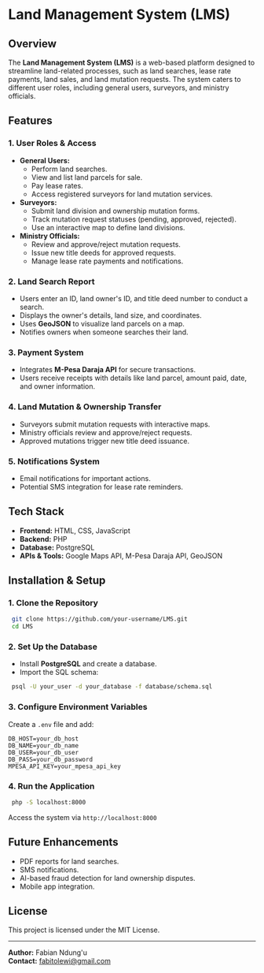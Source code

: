 # Land Management System (LMS)

## Overview
The **Land Management System (LMS)** is a web-based platform designed to streamline land-related processes, such as land searches, lease rate payments, land sales, and land mutation requests. The system caters to different user roles, including general users, surveyors, and ministry officials.

## Features
### **1. User Roles & Access**
- **General Users:**
  - Perform land searches.
  - View and list land parcels for sale.
  - Pay lease rates.
  - Access registered surveyors for land mutation services.
- **Surveyors:**
  - Submit land division and ownership mutation forms.
  - Track mutation request statuses (pending, approved, rejected).
  - Use an interactive map to define land divisions.
- **Ministry Officials:**
  - Review and approve/reject mutation requests.
  - Issue new title deeds for approved requests.
  - Manage lease rate payments and notifications.

### **2. Land Search Report**
- Users enter an ID, land owner's ID, and title deed number to conduct a search.
- Displays the owner's details, land size, and coordinates.
- Uses **GeoJSON** to visualize land parcels on a map.
- Notifies owners when someone searches their land.

### **3. Payment System**
- Integrates **M-Pesa Daraja API** for secure transactions.
- Users receive receipts with details like land parcel, amount paid, date, and owner information.

### **4. Land Mutation & Ownership Transfer**
- Surveyors submit mutation requests with interactive maps.
- Ministry officials review and approve/reject requests.
- Approved mutations trigger new title deed issuance.

### **5. Notifications System**
- Email notifications for important actions.
- Potential SMS integration for lease rate reminders.

## Tech Stack
- **Frontend:** HTML, CSS, JavaScript
- **Backend:** PHP
- **Database:** PostgreSQL
- **APIs & Tools:** Google Maps API, M-Pesa Daraja API, GeoJSON

## Installation & Setup
### **1. Clone the Repository**
```sh
 git clone https://github.com/your-username/LMS.git
 cd LMS
```
### **2. Set Up the Database**
- Install **PostgreSQL** and create a database.
- Import the SQL schema:
```sh
 psql -U your_user -d your_database -f database/schema.sql
```
### **3. Configure Environment Variables**
Create a `.env` file and add:
```env
DB_HOST=your_db_host
DB_NAME=your_db_name
DB_USER=your_db_user
DB_PASS=your_db_password
MPESA_API_KEY=your_mpesa_api_key
```
### **4. Run the Application**
```sh
 php -S localhost:8000
```
Access the system via `http://localhost:8000`

## Future Enhancements
- PDF reports for land searches.
- SMS notifications.
- AI-based fraud detection for land ownership disputes.
- Mobile app integration.

## License
This project is licensed under the MIT License.

---
**Author:** Fabian Ndung'u  
**Contact:** fabitolewi@gmail.com 

